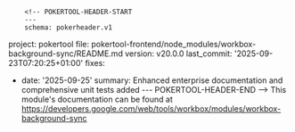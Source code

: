         <!-- POKERTOOL-HEADER-START
        ---
        schema: pokerheader.v1
project: pokertool
file: pokertool-frontend/node_modules/workbox-background-sync/README.md
version: v20.0.0
last_commit: '2025-09-23T07:20:25+01:00'
fixes:
- date: '2025-09-25'
  summary: Enhanced enterprise documentation and comprehensive unit tests added
        ---
        POKERTOOL-HEADER-END -->
This module's documentation can be found at https://developers.google.com/web/tools/workbox/modules/workbox-background-sync
